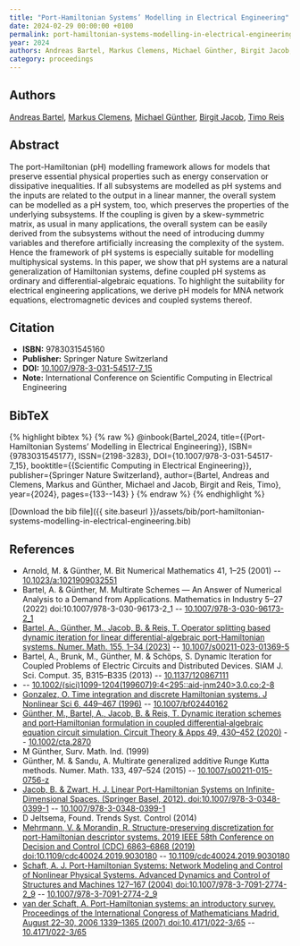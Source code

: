 ```yaml
---
title: "Port-Hamiltonian Systems’ Modelling in Electrical Engineering"
date: 2024-02-29 00:00:00 +0100
permalink: port-hamiltonian-systems-modelling-in-electrical-engineering
year: 2024
authors: Andreas Bartel, Markus Clemens, Michael Günther, Birgit Jacob, Timo Reis
category: proceedings
---
```

 
## Authors
[Andreas Bartel](authors/andreas-bartel), [Markus Clemens](authors/markus-clemens), [Michael Günther](authors/michael-gunther), [Birgit Jacob](authors/birgit-jacob), [Timo Reis](authors/timo-reis)
 
## Abstract
The port-Hamiltonian (pH) modelling framework allows for models that preserve essential physical properties such as energy conservation or dissipative inequalities. If all subsystems are modelled as pH systems and the inputs are related to the output in a linear manner, the overall system can be modelled as a pH system, too, which preserves the properties of the underlying subsystems. If the coupling is given by a skew-symmetric matrix, as usual in many applications, the overall system can be easily derived from the subsystems without the need of introducing dummy variables and therefore artificially increasing the complexity of the system. Hence the framework of pH systems is especially suitable for modelling multiphysical systems. In this paper, we show that pH systems are a natural generalization of Hamiltonian systems, define coupled pH systems as ordinary and differential-algebraic equations. To highlight the suitability for electrical engineering applications, we derive pH models for MNA network equations, electromagnetic devices and coupled systems thereof.
 
## Citation
- **ISBN:** 9783031545160
- **Publisher:** Springer Nature Switzerland
- **DOI:** [10.1007/978-3-031-54517-7_15](https://doi.org/10.1007/978-3-031-54517-7_15)
- **Note:** International Conference on Scientific Computing in Electrical Engineering
 
## BibTeX
{% highlight bibtex %}
{% raw %}
@inbook{Bartel_2024,
  title={{Port-Hamiltonian Systems’ Modelling in Electrical Engineering}},
  ISBN={9783031545177},
  ISSN={2198-3283},
  DOI={10.1007/978-3-031-54517-7_15},
  booktitle={{Scientific Computing in Electrical Engineering}},
  publisher={Springer Nature Switzerland},
  author={Bartel, Andreas and Clemens, Markus and Günther, Michael and Jacob, Birgit and Reis, Timo},
  year={2024},
  pages={133--143}
}
{% endraw %}
{% endhighlight %}
 
[Download the bib file]({{ site.baseurl }}/assets/bib/port-hamiltonian-systems-modelling-in-electrical-engineering.bib)
 
## References
- Arnold, M. & Günther, M. Bit Numerical Mathematics 41, 1–25 (2001) -- [10.1023/a:1021909032551](https://doi.org/10.1023/a:1021909032551)
- Bartel, A. & Günther, M. Multirate Schemes — An Answer of Numerical Analysis to a Demand from Applications. Mathematics in Industry 5–27 (2022) doi:10.1007/978-3-030-96173-2_1 -- [10.1007/978-3-030-96173-2_1](https://doi.org/10.1007/978-3-030-96173-2_1)
- [Bartel, A., Günther, M., Jacob, B. & Reis, T. Operator splitting based dynamic iteration for linear differential-algebraic port-Hamiltonian systems. Numer. Math. 155, 1–34 (2023)](operator-splitting-based-dynamic-iteration-for-linear-differential-algebraic-port-hamiltonian-systems) -- [10.1007/s00211-023-01369-5](https://doi.org/10.1007/s00211-023-01369-5)
- Bartel, A., Brunk, M., Günther, M. & Schöps, S. Dynamic Iteration for Coupled Problems of  Electric Circuits and Distributed Devices. SIAM J. Sci. Comput. 35, B315–B335 (2013) -- [10.1137/120867111](https://doi.org/10.1137/120867111)
-  -- [10.1002/(sici)1099-1204(199607)9:4<295::aid-jnm240>3.0.co;2-8](https://doi.org/10.1002/(sici)1099-1204(199607)9:4<295::aid-jnm240>3.0.co;2-8)
- [Gonzalez, O. Time integration and discrete Hamiltonian systems. J Nonlinear Sci 6, 449–467 (1996)](time-integration-and-discrete-hamiltonian-systems) -- [10.1007/bf02440162](https://doi.org/10.1007/bf02440162)
- [Günther, M., Bartel, A., Jacob, B. & Reis, T. Dynamic iteration schemes and port‐Hamiltonian formulation in coupled differential‐algebraic equation circuit simulation. Circuit Theory &amp; Apps 49, 430–452 (2020)](dynamic-iteration-schemes-and-port-hamiltonian-formulation-in-coupled-differential-algebraic-equation-circuit-simulation) -- [10.1002/cta.2870](https://doi.org/10.1002/cta.2870)
- M Günther, Surv. Math. Ind. (1999)
- Günther, M. & Sandu, A. Multirate generalized additive Runge Kutta methods. Numer. Math. 133, 497–524 (2015) -- [10.1007/s00211-015-0756-z](https://doi.org/10.1007/s00211-015-0756-z)
- [Jacob, B. & Zwart, H. J. Linear Port-Hamiltonian Systems on Infinite-Dimensional Spaces. (Springer Basel, 2012). doi:10.1007/978-3-0348-0399-1](linear-port-hamiltonian-systems-on-infinite-dimensional-spaces) -- [10.1007/978-3-0348-0399-1](https://doi.org/10.1007/978-3-0348-0399-1)
- D Jeltsema, Found. Trends Syst. Control (2014)
- [Mehrmann, V. & Morandin, R. Structure-preserving discretization for port-Hamiltonian descriptor systems. 2019 IEEE 58th Conference on Decision and Control (CDC) 6863–6868 (2019) doi:10.1109/cdc40024.2019.9030180](structure-preserving-discretization-for-port-hamiltonian-descriptor-systems) -- [10.1109/cdc40024.2019.9030180](https://doi.org/10.1109/cdc40024.2019.9030180)
- [Schaft, A. J. Port-Hamiltonian Systems: Network Modeling and Control of Nonlinear Physical Systems. Advanced Dynamics and Control of Structures and Machines 127–167 (2004) doi:10.1007/978-3-7091-2774-2_9](port-hamiltonian-systems-network-modeling-and-control-of-nonlinear-physical-systems) -- [10.1007/978-3-7091-2774-2_9](https://doi.org/10.1007/978-3-7091-2774-2_9)
- [van der Schaft, A. Port-Hamiltonian systems: an introductory survey. Proceedings of the International Congress of Mathematicians Madrid, August 22–30, 2006 1339–1365 (2007) doi:10.4171/022-3/65](port-hamiltonian-systems-an-introductory-survey) -- [10.4171/022-3/65](https://doi.org/10.4171/022-3/65)

